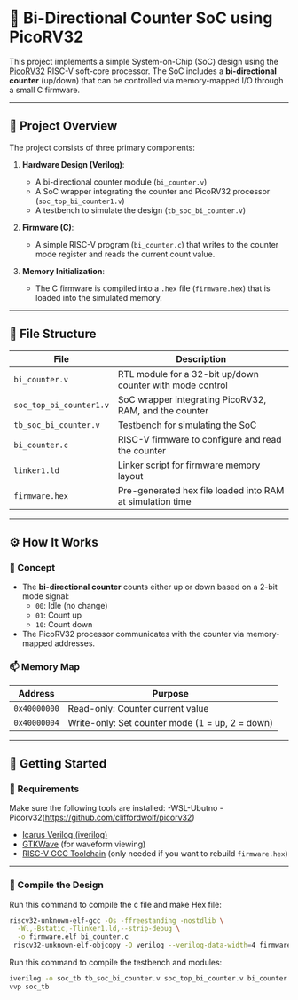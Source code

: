 # 🔁 Bi-Directional Counter SoC using PicoRV32

This project implements a simple System-on-Chip (SoC) design using the [PicoRV32](https://github.com/cliffordwolf/picorv32) RISC-V soft-core processor. The SoC includes a **bi-directional counter** (up/down) that can be controlled via memory-mapped I/O through a small C firmware.
 
---

## 📌 Project Overview

The project consists of three primary components:

1. **Hardware Design (Verilog)**:
   - A bi-directional counter module (`bi_counter.v`)
   - A SoC wrapper integrating the counter and PicoRV32 processor (`soc_top_bi_counter1.v`)
   - A testbench to simulate the design (`tb_soc_bi_counter.v`)

2. **Firmware (C)**:
   - A simple RISC-V program (`bi_counter.c`) that writes to the counter mode register and reads the current count value.

3. **Memory Initialization**:
   - The C firmware is compiled into a `.hex` file (`firmware.hex`) that is loaded into the simulated memory.

---

## 📂 File Structure

| File | Description |
|------|-------------|
| `bi_counter.v` | RTL module for a 32-bit up/down counter with mode control |
| `soc_top_bi_counter1.v` | SoC wrapper integrating PicoRV32, RAM, and the counter |
| `tb_soc_bi_counter.v` | Testbench for simulating the SoC |
| `bi_counter.c` | RISC-V firmware to configure and read the counter |
| `linker1.ld` | Linker script for firmware memory layout |
| `firmware.hex` | Pre-generated hex file loaded into RAM at simulation time |

---

## ⚙️ How It Works

### 🧠 Concept

- The **bi-directional counter** counts either up or down based on a 2-bit mode signal:
  - `00`: Idle (no change)
  - `01`: Count up
  - `10`: Count down
- The PicoRV32 processor communicates with the counter via memory-mapped addresses.

### 📫 Memory Map

| Address | Purpose |
|---------|---------|
| `0x40000000` | Read-only: Counter current value |
| `0x40000004` | Write-only: Set counter mode (1 = up, 2 = down) |

---

## 🚀 Getting Started

### 🧰 Requirements

Make sure the following tools are installed:
-WSL-Ubutno
-Picorv32(https://github.com/cliffordwolf/picorv32)
- [Icarus Verilog (iverilog)](http://iverilog.icarus.com/)
- [GTKWave](http://gtkwave.sourceforge.net/) (for waveform viewing)
- [RISC-V GCC Toolchain](https://github.com/riscv-collab/riscv-gnu-toolchain) (only needed if you want to rebuild `firmware.hex`)

---

### 🔧 Compile the Design

Run this command to compile the c file and make Hex file:

```bash
riscv32-unknown-elf-gcc -Os -ffreestanding -nostdlib \
  -Wl,-Bstatic,-Tlinker1.ld,--strip-debug \
  -o firmware.elf bi_counter.c
 riscv32-unknown-elf-objcopy -O verilog --verilog-data-width=4 firmware.elf firmware.hex

```

Run this command to compile the testbench and modules:

```bash
iverilog -o soc_tb tb_soc_bi_counter.v soc_top_bi_counter.v bi_counter.v
vvp soc_tb
```
